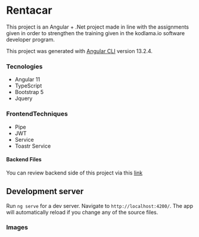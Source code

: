 # Rentacar
This project is an Angular + .Net project made in line with the assignments given in order to strengthen the training given
in the kodlama.io software developer program.
<br/>

This project was generated with [Angular CLI](https://github.com/angular/angular-cli) version 13.2.4.
<br/>
### Tecnologies
- Angular 11
- TypeScript
- Bootstrap 5
- Jquery


### FrontendTechniques
- Pipe
- JWT
- Service
- Toastr Service
#### Backend Files
You can review backend side of this project via this [link](https://github.com/Trkrkrl/ReCapProject/)

## Development server

Run `ng serve` for a dev server. Navigate to `http://localhost:4200/`. The app will automatically reload if you change any of the source files.

### Images

